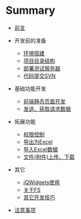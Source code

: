 # Summary

* [前言](README.md)

* 开发前的准备
  * [环境搭建](z-chapter1-prepare/envBuild.md)
  * [项目目录结构](z-chapter1-prepare/projectStructure.md)
  * [部署测试服务器](z-chapter1-prepare/push2TestServer.md)
  * [代码提交SVN](z-chapter1-prepare/codeCommit.md)

* 基础功能开发
  * [前端静态页面开发](z-chapter2-dev/createPage.md)
  * [发送、获取请求数据](z-chapter2-dev/sendAndRecvData.md)

* 拓展功能
  * [权限控制](z-chapter3-advanced/permissionControl.md)
  * [导出为Excel](z-chapter3-advanced/exportExcel.md)
  * [导入Excel数据](z-chapter3-advanced/importFromExcel.md)
  * [文件(附件)上传、下载](z-chapter3-advanced/uploadAndDownload.md)

* 其它
  * [jQWidgets使用](z-chapter4-others/jqx.md)
  * [关于FS](z-chapter4-others/aboutFS.md)
  * [其它开发技巧](z-chapter4-others/otherTips.md)

* [注意事项](z-chapter5-attentions/README.md)
